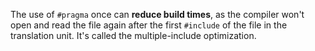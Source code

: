 The use of `#pragma` once can **reduce build times**, as the compiler won't open and read the file again after the first `#include` of the file in the translation unit. It's called the multiple-include optimization.